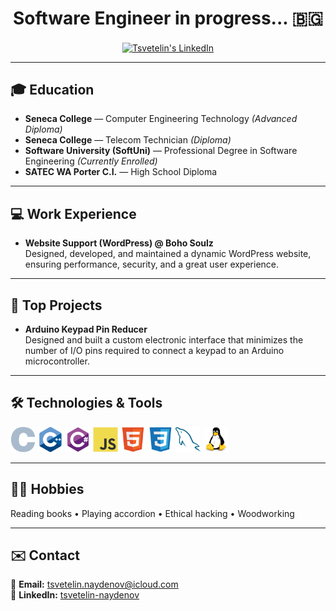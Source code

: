 <h1 align="center">Software Engineer in progress... 🇧🇬</h1>

<p align="center">
  <a href="https://www.linkedin.com/in/tsvetelin-naydenov">
    <img align="center" alt="Tsvetelin's LinkedIn" width="30px" src="https://github.com/gauravghongde/social-icons/blob/master/PNG/Color/LinkedIN.png" />
  </a>
</p>

---

## 🎓 Education
- **Seneca College** — Computer Engineering Technology *(Advanced Diploma)*  
- **Seneca College** — Telecom Technician *(Diploma)*  
- **Software University (SoftUni)** — Professional Degree in Software Engineering *(Currently Enrolled)*  
- **SATEC WA Porter C.I.** — High School Diploma  

---

## 💻 Work Experience
- **Website Support (WordPress) @ Boho Soulz**  
  Designed, developed, and maintained a dynamic WordPress website, ensuring performance, security, and a great user experience.

---

## 🚀 Top Projects
- **Arduino Keypad Pin Reducer**  
  Designed and built a custom electronic interface that minimizes the number of I/O pins required to connect a keypad to an Arduino microcontroller.

---

## 🛠️ Technologies & Tools
<p>
  <img alt="C" width="40px" src="https://github.com/devicons/devicon/blob/master/icons/c/c-original.svg" />
  <img alt="C++" width="40px" src="https://github.com/devicons/devicon/blob/master/icons/cplusplus/cplusplus-original.svg" />
  <img alt="C#" width="40px" src="https://github.com/devicons/devicon/blob/master/icons/csharp/csharp-original.svg" />
  <img alt="JavaScript" width="40px" src="https://github.com/devicons/devicon/blob/master/icons/javascript/javascript-original.svg" />
  <img alt="HTML5" width="40px" src="https://github.com/devicons/devicon/blob/master/icons/html5/html5-original.svg" />
  <img alt="CSS3" width="40px" src="https://github.com/devicons/devicon/blob/master/icons/css3/css3-original.svg" />
  <img alt="MySQL" width="40px" src="https://github.com/devicons/devicon/blob/master/icons/mysql/mysql-original.svg" />
  <img alt="Linux" width="40px" src="https://github.com/devicons/devicon/blob/master/icons/linux/linux-original.svg" />
</p>

---

## 🏋️‍♂️ Hobbies
Reading books • Playing accordion • Ethical hacking • Woodworking

---

## ✉️ Contact
📧 **Email:** tsvetelin.naydenov@icloud.com  
🔗 **LinkedIn:** [tsvetelin-naydenov](https://www.linkedin.com/in/tsvetelin-naydenov)
